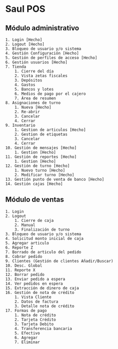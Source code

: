 # Saul POS

## Módulo administrativo

    1. Login [Hecho]
    2. Logout [Hecho]
    3. Bloqueo de usuario y/o sistema
    4. Gestión Configuración [Hecho]
    5. Gestión de perfiles de acceso [Hecho]
    6. Gestión usuarios [Hecho]
    7. Tienda
        1. Cierre del día
        2. Vista zetas fiscales
        3. Depósitos
        4. Gastos
        5. Bancos y lotes
        6. Medios de pago por el cajero
        7. Área de resumen
    8. Asignaciones de turno
        1. Nueva [Hecho]
        2. Re-abrir
        3. Cancelar
        4. Cerrar
    9. Inventario
        1. Gestion de articulos [Hecho]
        2. Gestion de etiquetas
        3. Cancelar
        4. Cerrar
    10. Gestión de mensajes [Hecho]
        1. Gestion [Hecho]
    11. Gestión de reportes [Hecho]
        1. Gestion [Hecho]
    12. Gestión de turno [Hecho]
        1. Nuevo turno [Hecho]
        2. Modificar turno [Hecho]
    13. Gestión punto de venta de banco [Hecho]
    14. Gestión cajas [Hecho]


## Módulo de ventas

    1. Login
    2. Logout
        1. Cierre de caja
        2. Manual
        3. Finalización de turno
    3. Bloqueo de usuario y/o sistema
    4. Solicitud monto inicial de caja
    5. Agregar articulo
    6. Reporte Z
    7. Borrado de articulo del pedido
    8. Cobrar pedido
    9. Clientes (Gestión de clientes Añadir/Buscar)
    10. Desc. Global
    11. Reporte X
    12. Borrar pedido
    13. Enviar pedido a espera
    14. Ver pedidos en espera
    15. Extracción de dinero de caja
    16. Gestión de nota de crédito
        1. Vista Cliente
        2. Datos de factura
        3. Detalle nota de crédito
    17. Formas de pago
        1. Nota de crédito
        2. Tarjeta Crédito
        3. Tarjeta Debito
        4. Transferencia bancaria
        5. Efectivo
        6. Agregar
        7. Eliminar


